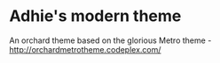 # Adhie's modern theme
An orchard theme based on the glorious Metro theme - http://orchardmetrotheme.codeplex.com/
